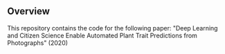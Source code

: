 ## Overview

This repository contains the code for the following paper: 
"Deep Learning and Citizen Science Enable Automated Plant Trait Predictions from Photographs" (2020)
